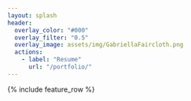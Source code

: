 ```yaml
---
layout: splash
header:
  overlay_color: "#000"
  overlay_filter: "0.5"
  overlay_image: assets/img/GabriellaFaircloth.png
  actions:
    - label: "Resume"
      url: "/portfolio/"
---
```


{% include feature_row %}
